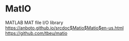 # MatIO
MATLAB MAT file I/O library
https://anboto.github.io/srcdoc$Matio$Matio$en-us.html
https://github.com/tbeu/matio